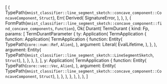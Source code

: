 [
    (
        TypePath(`mnist_classifier::line_segment_sketch::concave_component::ConcaveComponent`, `Struct`),
        Err(
            Derived(
                SignatureError,
            ),
        ),
    ),
    (
        FormPath(`mnist_classifier::line_segment_sketch::concave_component::find_concave_components`, `Function`),
        Ok(
            Durant(
                TermDurant {
                    kind: Fp,
                    params: [
                        TermDurantParameter {
                            ty: Application(
                                TermApplication {
                                    function: Application(
                                        TermApplication {
                                            function: Entity(
                                                TypePath(`core::num::Ref`, `Alien`),
                                            ),
                                            argument: Literal(
                                                EvalLifetime,
                                            ),
                                        },
                                    ),
                                    argument: Entity(
                                        TypePath(`mnist_classifier::line_segment_sketch::LineSegmentSketch`, `Struct`),
                                    ),
                                },
                            ),
                        },
                    ],
                    y: Application(
                        TermApplication {
                            function: Entity(
                                TypePath(`core::vec::Vec`, `Alien`),
                            ),
                            argument: Entity(
                                TypePath(`mnist_classifier::line_segment_sketch::concave_component::ConcaveComponent`, `Struct`),
                            ),
                        },
                    ),
                },
            ),
        ),
    ),
]